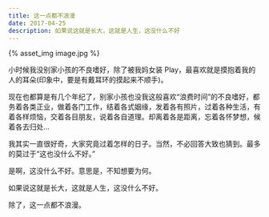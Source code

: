 ```yaml
---
title: 这一点都不浪漫
date: 2017-04-25
description: 如果说这就是长大，这就是人生，这没什么不好
---
```


{% asset_img image.jpg %}

小时候我没别家小孩的不良嗜好，除了被我妈女装 Play，最喜欢就是摸抱着我的人的耳朵(印象中，要是有戴耳环的摸起来不顺手)。

现在也都算是有几个年纪了，别家小孩也没我这般喜欢“浪费时间”的不良嗜好，都务着各类正业，做着各门工作，结着各式姻缘，发着各有照片，过着各种生活，有着各样烦恼，交着各目朋友，说着各自道理。却离着各是距离，忘着各怀梦想，候着各去归处…

我其实一直很好奇，大家究竟过着怎样的日子。当然，不必回答大致也猜到。最多的莫过于“这也没什么不好。”

是啊，这没什么不好。意思是，不知想要为何。

如果说这就是长大，这就是人生，这没什么不好。

除了，这一点都不浪漫。
